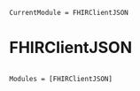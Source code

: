 ```@meta
CurrentModule = FHIRClientJSON
```

# FHIRClientJSON

```@index
```

```@autodocs
Modules = [FHIRClientJSON]
```
